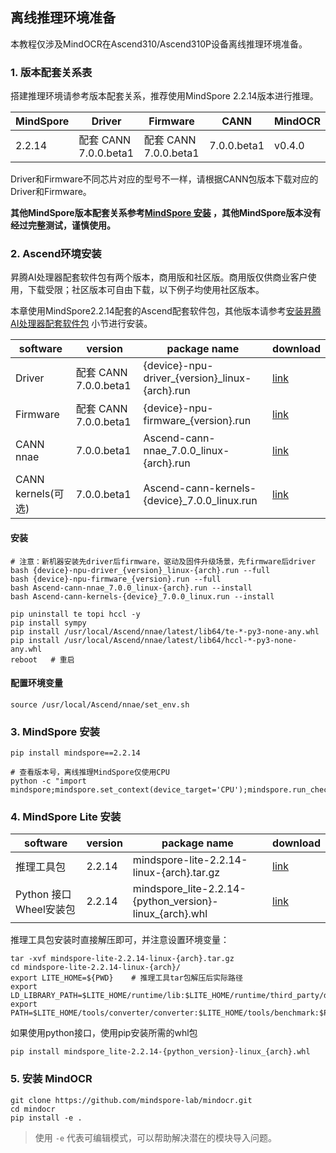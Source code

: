 ## 离线推理环境准备

本教程仅涉及MindOCR在Ascend310/Ascend310P设备离线推理环境准备。

### 1. 版本配套关系表

搭建推理环境请参考版本配套关系，推荐使用MindSpore 2.2.14版本进行推理。

| MindSpore | Driver | Firmware | CANN | MindOCR |
| --- | --- | --- | --- | --- |
| 2.2.14 | 配套 CANN 7.0.0.beta1 | 配套 CANN 7.0.0.beta1 | 7.0.0.beta1 | v0.4.0 |

Driver和Firmware不同芯片对应的型号不一样，请根据CANN包版本下载对应的Driver和Firmware。

**其他MindSpore版本配套关系参考[MindSpore 安装](https://www.mindspore.cn/install) ，其他MindSpore版本没有经过完整测试，谨慎使用。**

### 2. Ascend环境安装

昇腾AI处理器配套软件包有两个版本，商用版和社区版。商用版仅供商业客户使用，下载受限；社区版本可自由下载，以下例子均使用社区版本。

本章使用MindSpore2.2.14配套的Ascend配套软件包，其他版本请参考[安装昇腾AI处理器配套软件包](https://www.mindspore.cn/install#安装昇腾ai处理器配套软件包) 小节进行安装。

| software | version | package name | download |
| --- | --- | --- | --- |
| Driver | 配套 CANN 7.0.0.beta1 | {device}-npu-driver_{version}_linux-{arch}.run | [link](https://www.hiascend.com/hardware/firmware-drivers/community?product=2&model=2&cann=7.0.0.beta1&driver=1.0.22.alpha) |
| Firmware | 配套 CANN 7.0.0.beta1 | {device}-npu-firmware_{version}.run | [link](https://www.hiascend.com/hardware/firmware-drivers/community?product=2&model=2&cann=7.0.0.beta1&driver=1.0.22.alpha) |
| CANN nnae | 7.0.0.beta1 | Ascend-cann-nnae_7.0.0_linux-{arch}.run | [link](https://www.hiascend.com/developer/download/community/result?module=cann&cann=7.0.0.beta1) |
| CANN kernels(可选) | 7.0.0.beta1 | Ascend-cann-kernels-{device}_7.0.0_linux.run | [link](https://www.hiascend.com/developer/download/community/result?module=cann&cann=7.0.0.beta1) |

#### 安装

```shell
# 注意：新机器安装先driver后firmware，驱动及固件升级场景，先firmware后driver
bash {device}-npu-driver_{version}_linux-{arch}.run --full
bash {device}-npu-firmware_{version}.run --full
bash Ascend-cann-nnae_7.0.0_linux-{arch}.run --install
bash Ascend-cann-kernels-{device}_7.0.0_linux.run --install

pip uninstall te topi hccl -y
pip install sympy
pip install /usr/local/Ascend/nnae/latest/lib64/te-*-py3-none-any.whl
pip install /usr/local/Ascend/nnae/latest/lib64/hccl-*-py3-none-any.whl
reboot   # 重启
```

#### 配置环境变量

```shell
source /usr/local/Ascend/nnae/set_env.sh
```

### 3. MindSpore 安装

```shell
pip install mindspore==2.2.14

# 查看版本号，离线推理MindSpore仅使用CPU
python -c "import mindspore;mindspore.set_context(device_target='CPU');mindspore.run_check()"
```

### 4. MindSpore Lite 安装

| software | version | package name | download |
| --- | --- | --- | --- |
| 推理工具包 | 2.2.14 | mindspore-lite-2.2.14-linux-{arch}.tar.gz | [link](https://www.mindspore.cn/lite/docs/zh-CN/master/use/downloads.html#2-2-14) |
| Python 接口 Wheel安装包 | 2.2.14 | mindspore_lite-2.2.14-{python_version}-linux_{arch}.whl | [link](https://www.mindspore.cn/lite/docs/zh-CN/master/use/downloads.html#2-2-14) |

推理工具包安装时直接解压即可，并注意设置环境变量：

```shell
tar -xvf mindspore-lite-2.2.14-linux-{arch}.tar.gz
cd mindspore-lite-2.2.14-linux-{arch}/
export LITE_HOME=${PWD}    # 推理工具tar包解压后实际路径
export LD_LIBRARY_PATH=$LITE_HOME/runtime/lib:$LITE_HOME/runtime/third_party/dnnl:$LITE_HOME/tools/converter/lib:$LD_LIBRARY_PATH
export PATH=$LITE_HOME/tools/converter/converter:$LITE_HOME/tools/benchmark:$PATH
```

如果使用python接口，使用pip安装所需的whl包

```shell
pip install mindspore_lite-2.2.14-{python_version}-linux_{arch}.whl
```

### 5. 安装 MindOCR

```shell
git clone https://github.com/mindspore-lab/mindocr.git
cd mindocr
pip install -e .
```

> 使用 `-e` 代表可编辑模式，可以帮助解决潜在的模块导入问题。
